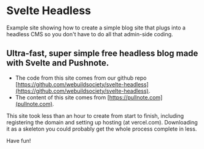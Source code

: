 # Svelte Headless
Example site showing how to create a simple blog site that plugs into a headless CMS so you don't have to do all that admin-side coding.

## Ultra-fast, super simple free headless blog made with Svelte and Pushnote.
- The code from this site comes from our github repo [https://github.com/webuildsociety/svelte-headless](https://github.com/webuildsociety/svelte-headless).
- The content of this site comes from [https://pullnote.com](pullnote.com).

This site took less than an hour to create from start to finish, including registering the domain and setting up hosting (at vercel.com). Downloading it as a skeleton you could probably get the whole process complete in less.

Have fun!